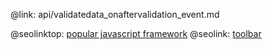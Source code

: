 @link: api/validatedata_onaftervalidation_event.md

@seolinktop: [popular javascript framework](https://webix.com)
@seolink: [toolbar](https://webix.com/widget/toolbar/)